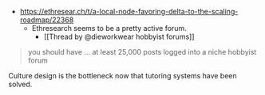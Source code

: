 - https://ethresear.ch/t/a-local-node-favoring-delta-to-the-scaling-roadmap/22368
	- Ethresearch seems to be a pretty active forum.
		- [[Thread by @dieworkwear hobbyist forums]]

> you should have ... at least 25,000 posts logged into a niche hobbyist forum

Culture design is the bottleneck now that tutoring systems have been solved.